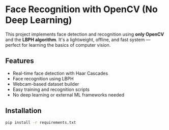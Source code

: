 # Face Recognition with OpenCV (No Deep Learning)

This project implements face detection and recognition using **only OpenCV** and the **LBPH algorithm**. It's a lightweight, offline, and fast system — perfect for learning the basics of computer vision.

## Features

- Real-time face detection with Haar Cascades
- Face recognition using LBPH
- Webcam-based dataset builder
- Easy training and recognition scripts
- No deep learning or external ML frameworks needed

## Installation

```bash
pip install -r requirements.txt
